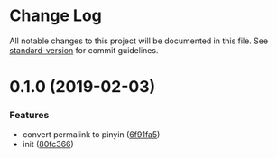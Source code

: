 # Change Log

All notable changes to this project will be documented in this file. See [standard-version](https://github.com/conventional-changelog/standard-version) for commit guidelines.

<a name="0.1.0"></a>
# 0.1.0 (2019-02-03)


### Features

* convert permalink to pinyin ([6f91fa5](https://github.com/viko16/vuepress-plugin-permalink-pinyin/commit/6f91fa5))
* init ([80fc366](https://github.com/viko16/vuepress-plugin-permalink-pinyin/commit/80fc366))
